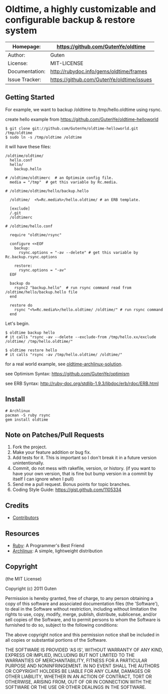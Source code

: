 Oldtime, a highly customizable and configurable backup & restore system
=================================================================

| Homepage:      |  https://github.com/GutenYe/oldtime       |
|----------------|-------------------------------------------|
| Author:	       | Guten                                     |
| License:       | MIT-LICENSE                               |
| Documentation: | http://rubydoc.info/gems/oldtime/frames   |
| Issue Tracker: | https://github.com/GutenYe/oldtime/issues |


Getting Started
--------------

For example, we want to backup /oldtime to /tmp/hello.oldtime using rsync.

create hello example from https://github.com/GutenYe/oldtime-helloworld

	$ git clone git://github.com/GutenYe/oldtime-helloworld.git  /tmp/oldtime
	$ sudo ln -s /tmp/oldtime /oldtime

it will have these files:

	/oldtime/oldtime/
	  hello.conf
	  hello/
	    backup.hello

	# /oldtime/oldtimerc  # an Optimsim config file.
	  media = "/tmp"  # get this variable by Rc.media. 

	# /oldtime/oldtime/hello/backup.hello

	  /oldtime/  <%=Rc.media%>/hello.oldtime/ # an ERB template.

	  [exclude]
	  /.git
	  /oldtimerc

	# /oldtime/hello.conf

	  require "oldtime/rsync"
	  
	  configure <<EOF
	    backup:
	      rsync.options = "-av --delete" # get this variable by Rc.backup.rsync.options
	    
	    restore:
	      rsync.options = "-av"
	  EOF

	  backup do
	    rsync2 "backup.hello"  # run rsync command read from /oldtime/hello/backup.hello file
	  end

	  restore do
	    rsync "<%=Rc.media%>/hello.oldtime/ /oldtime/" # run rsync command
	  end

Let's begin.

	$ oldtime backup hello
	# it calls "rsync -av --delete --exclude-from /tmp/hello.xx/exclude /oldtime/ /tmp/hello.oldtime/"

	$ oldtime restore hello
	# it calls "rsync -av /tmp/hello.oldtime/ /oldtime/"

for a real world example, see [oldtime-archlinux-solution](https://github.com/GutenYe/oldtime-archlinux-solution).

see Optimism Syntax: https://github.com/GutenYe/optimism

see ERB Syntax: http://ruby-doc.org/stdlib-1.9.3/libdoc/erb/rdoc/ERB.html

Install
-------

	# Archlinux
	pacman -S ruby rsync
	gem install oldtime

Note on Patches/Pull Requests
-----------------------------

1. Fork the project.
2. Make your feature addition or bug fix.
3. Add tests for it. This is important so I don't break it in a future version unintentionally.
4. Commit, do not mess with rakefile, version, or history. (if you want to have your own version, that is fine but bump version in a commit by itself I can ignore when I pull)
5. Send me a pull request. Bonus points for topic branches.
6. Coding Style Guide: https://gist.github.com/1105334

Credits
--------

* [Contributors](https://github.com/GutenYe/oldtime/contributors)

Resources
---------

* [Ruby](http://www.ruby-lang.org/en): A Programmer's Best Friend
* [Archlinux](http://www.archlinux.org): A simple, lightweight distribution

Copyright
---------

(the MIT License)

Copyright (c) 2011 Guten

Permission is hereby granted, free of charge, to any person obtaining a copy of this software and associated documentation files (the 'Software'), to deal in the Software without restriction, including without limitation the rights to use, copy, modify, merge, publish, distribute, sublicense, and/or sell copies of the Software, and to permit persons to whom the Software is furnished to do so, subject to the following conditions:

The above copyright notice and this permission notice shall be included in all copies or substantial portions of the Software.

THE SOFTWARE IS PROVIDED 'AS IS', WITHOUT WARRANTY OF ANY KIND, EXPRESS OR IMPLIED, INCLUDING BUT NOT LIMITED TO THE WARRANTIES OF MERCHANTABILITY, FITNESS FOR A PARTICULAR PURPOSE AND NONINFRINGEMENT.  IN NO EVENT SHALL THE AUTHORS OR COPYRIGHT HOLDERS BE LIABLE FOR ANY CLAIM, DAMAGES OR OTHER LIABILITY, WHETHER IN AN ACTION OF CONTRACT, TORT OR OTHERWISE, ARISING FROM, OUT OF OR IN CONNECTION WITH THE SOFTWARE OR THE USE OR OTHER DEALINGS IN THE SOFTWARE.
